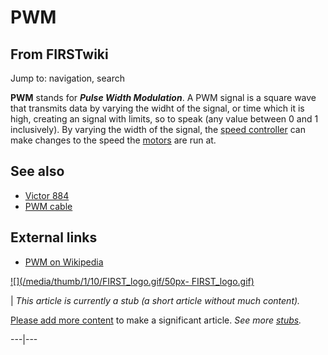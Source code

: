 # PWM

## From FIRSTwiki

Jump to: navigation, search

**PWM** stands for _**Pulse Width Modulation**_. A PWM signal is a square wave that transmits data by varying the widht of the signal, or time which it is high, creating an <analog> signal with limits, so to speak (any value between 0 and 1 inclusively). By varying the width of the signal, the [speed controller](Speed_controller "Speed controller") can make changes to the speed the [motors](motor) are run at.

## See also

- [Victor 884](victor-884)
- [PWM cable](pwm-cable)

## External links

- [PWM on Wikipedia](http://en.wikipedia.org/wiki/Pulse-width_modulation "http://en.wikipedia.org/wiki/Pulse-width_modulation")

[![](/media/thumb/1/10/FIRST_logo.gif/50px-
FIRST_logo.gif)](Image:FIRST_logo.gif)

| _This article is currently a stub (a short article without much content)._

[Please add more content](http://www.firstwiki.net/index.php?title=PWM&action=edit "http://www.firstwiki.net/index.php?title=PWM&action=edit") to make a significant article. _See more [stubs](Special:Shortpages "Special:Shortpages")._

---|---

